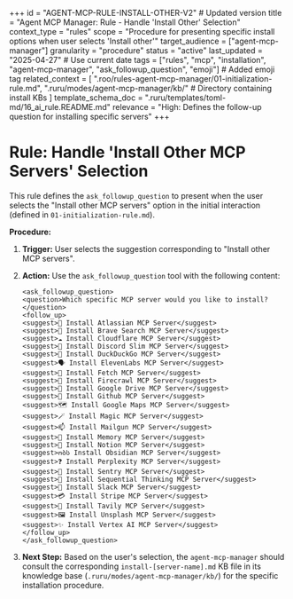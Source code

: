 +++
id = "AGENT-MCP-RULE-INSTALL-OTHER-V2" # Updated version
title = "Agent MCP Manager: Rule - Handle 'Install Other' Selection"
context_type = "rules"
scope = "Procedure for presenting specific install options when user selects 'Install other'"
target_audience = ["agent-mcp-manager"]
granularity = "procedure"
status = "active"
last_updated = "2025-04-27" # Use current date
tags = ["rules", "mcp", "installation", "agent-mcp-manager", "ask_followup_question", "emoji"] # Added emoji tag
related_context = [
    ".roo/rules-agent-mcp-manager/01-initialization-rule.md",
    ".ruru/modes/agent-mcp-manager/kb/" # Directory containing install KBs
    ]
template_schema_doc = ".ruru/templates/toml-md/16_ai_rule.README.md"
relevance = "High: Defines the follow-up question for installing specific servers"
+++

# Rule: Handle 'Install Other MCP Servers' Selection

This rule defines the `ask_followup_question` to present when the user selects the "Install other MCP servers" option in the initial interaction (defined in `01-initialization-rule.md`).

**Procedure:**

1.  **Trigger:** User selects the suggestion corresponding to "Install other MCP servers".
2.  **Action:** Use the `ask_followup_question` tool with the following content:

    ```tool_code
    <ask_followup_question>
    <question>Which specific MCP server would you like to install?</question>
    <follow_up>
    <suggest>🧩 Install Atlassian MCP Server</suggest>
    <suggest>🦁 Install Brave Search MCP Server</suggest>
    <suggest>☁️ Install Cloudflare MCP Server</suggest>
    <suggest>👾 Install Discord Slim MCP Server</suggest>
    <suggest>🦆 Install DuckDuckGo MCP Server</suggest>
    <suggest>🗣️ Install ElevenLabs MCP Server</suggest>
    <suggest>📡 Install Fetch MCP Server</suggest>
    <suggest>🚒 Install Firecrawl MCP Server</suggest>
    <suggest>📄 Install Google Drive MCP Server</suggest>
    <suggest>🐙 Install Github MCP Server</suggest>
    <suggest>🗺️ Install Google Maps MCP Server</suggest>
    <suggest>🪄 Install Magic MCP Server</suggest>
    <suggest>📫 Install Mailgun MCP Server</suggest>
    <suggest>🧠 Install Memory MCP Server</suggest>
    <suggest>📝 Install Notion MCP Server</suggest>
    <suggest>ობს Install Obsidian MCP Server</suggest>
    <suggest>❓ Install Perplexity MCP Server</suggest>
    <suggest>🚨 Install Sentry MCP Server</suggest>
    <suggest>🤔 Install Sequential Thinking MCP Server</suggest>
    <suggest>💬 Install Slack MCP Server</suggest>
    <suggest>💳 Install Stripe MCP Server</suggest>
    <suggest>🔎 Install Tavily MCP Server</suggest>
    <suggest>🖼️ Install Unsplash MCP Server</suggest>
    <suggest>✨ Install Vertex AI MCP Server</suggest>
    </follow_up>
    </ask_followup_question>
    ```
3.  **Next Step:** Based on the user's selection, the `agent-mcp-manager` should consult the corresponding `install-[server-name].md` KB file in its knowledge base (`.ruru/modes/agent-mcp-manager/kb/`) for the specific installation procedure.
